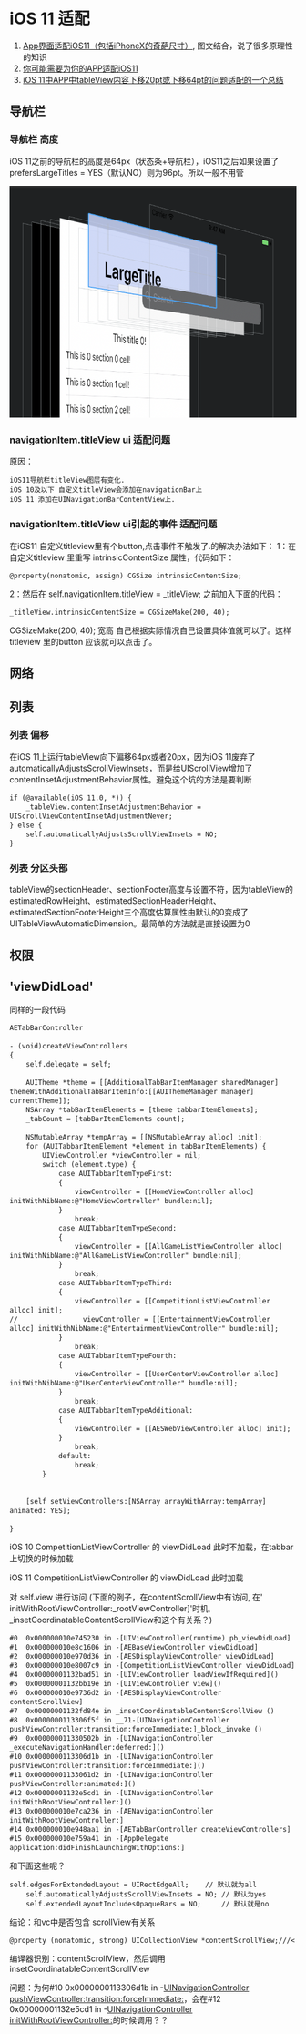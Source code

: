 # iOS 11 适配

1. [App界面适配iOS11（包括iPhoneX的奇葩尺寸）](http://www.jianshu.com/p/352f101d6df1), 图文结合，说了很多原理性的知识
2. [你可能需要为你的APP适配iOS11](http://www.jianshu.com/p/370d82ba3939)
3. [iOS 11中APP中tableView内容下移20pt或下移64pt的问题适配的一个总结](https://juejin.im/entry/59b8fbff6fb9a00a62711b64)

## 导航栏

### 导航栏 高度

iOS 11之前的导航栏的高度是64px（状态条+导航栏），iOS11之后如果设置了prefersLargeTitles = YES（默认NO）则为96pt。所以一般不用管

![image](../resource/image16.png)

### navigationItem.titleView ui 适配问题

原因：
```
iOS11导航栏titleView图层有变化.
iOS 10及以下 自定义titleView会添加在navigationBar上
iOS 11 添加在UINavigationBarContentView上.
```

### navigationItem.titleView ui引起的事件 适配问题

在iOS11 自定义titleview里有个button,点击事件不触发了.的解决办法如下：
1：在自定义titleview 里重写 intrinsicContentSize 属性，代码如下：
```
@property(nonatomic, assign) CGSize intrinsicContentSize;
```
2：然后在 self.navigationItem.titleView = _titleView; 之前加入下面的代码：
```
_titleView.intrinsicContentSize = CGSizeMake(200, 40);
```
CGSizeMake(200, 40); 宽高 自己根据实际情况自己设置具体值就可以了。这样titleview 里的button 应该就可以点击了。

### 


## 网络


## 列表

### 列表 偏移

在iOS 11上运行tableView向下偏移64px或者20px，因为iOS 11废弃了automaticallyAdjustsScrollViewInsets，而是给UIScrollView增加了contentInsetAdjustmentBehavior属性。避免这个坑的方法是要判断
```
if (@available(iOS 11.0, *)) {
	_tableView.contentInsetAdjustmentBehavior = UIScrollViewContentInsetAdjustmentNever;
} else {
	self.automaticallyAdjustsScrollViewInsets = NO;
}
```

### 列表 分区头部

tableView的sectionHeader、sectionFooter高度与设置不符，因为tableView的estimatedRowHeight、estimatedSectionHeaderHeight、 estimatedSectionFooterHeight三个高度估算属性由默认的0变成了UITableViewAutomaticDimension。最简单的方法就是直接设置为0


## 权限



## 'viewDidLoad'

同样的一段代码
```
AETabBarController

- (void)createViewControllers
{
    self.delegate = self;
    
    AUITheme *theme = [[AdditionalTabBarItemManager sharedManager] themeWithAdditionalTabBarItemInfo:[[AUIThemeManager manager] currentTheme]];
    NSArray *tabBarItemElements = [theme tabbarItemElements];
    _tabCount = [tabBarItemElements count];
    
    NSMutableArray *tempArray = [[NSMutableArray alloc] init];
    for (AUITabbarItemElement *element in tabBarItemElements) {
        UIViewController *viewController = nil;
        switch (element.type) {
            case AUITabbarItemTypeFirst:
            {
                viewController = [[HomeViewController alloc] initWithNibName:@"HomeViewController" bundle:nil];
            }
                break;
            case AUITabbarItemTypeSecond:
            {
                viewController = [[AllGameListViewController alloc] initWithNibName:@"AllGameListViewController" bundle:nil];
            }
                break;
            case AUITabbarItemTypeThird:
            {
                viewController = [[CompetitionListViewController alloc] init];
//                viewController = [[EntertainmentViewController alloc] initWithNibName:@"EntertainmentViewController" bundle:nil];
            }
                break;
            case AUITabbarItemTypeFourth:
            {
                viewController = [[UserCenterViewController alloc] initWithNibName:@"UserCenterViewController" bundle:nil];
            }
                break;
            case AUITabbarItemTypeAdditional:
            {
                viewController = [[AESWebViewController alloc] init];
            }
                break;
            default:
                break;
        }
    
    
    [self setViewControllers:[NSArray arrayWithArray:tempArray] animated: YES];
    
}
```

iOS 10
CompetitionListViewController 的 viewDidLoad 此时不加载，在tabbar上切换的时候加载

iOS 11
CompetitionListViewController 的 viewDidLoad 此时加载


对 self.view 进行访问 (下面的例子，在contentScrollView中有访问, 在' initWithRootViewController:_rootViewController]'时机, _insetCoordinatableContentScrollView和这个有关系？)

```
#0	0x000000010e745230 in -[UIViewController(runtime) pb_viewDidLoad]
#1	0x000000010e8c1606 in -[AEBaseViewController viewDidLoad]
#2	0x000000010e970d36 in -[AESDisplayViewController viewDidLoad]
#3	0x000000010e8007c9 in -[CompetitionListViewController viewDidLoad]
#4	0x00000001132bad51 in -[UIViewController loadViewIfRequired]()
#5	0x00000001132bb19e in -[UIViewController view]()
#6	0x000000010e9736d2 in -[AESDisplayViewController contentScrollView] 
#7	0x00000001132fd84e in _insetCoordinatableContentScrollView ()
#8	0x0000000113306f5f in __71-[UINavigationController pushViewController:transition:forceImmediate:]_block_invoke ()
#9	0x000000011330502b in -[UINavigationController _executeNavigationHandler:deferred:]()
#10	0x0000000113306d1b in -[UINavigationController pushViewController:transition:forceImmediate:]()
#11	0x00000001133061d2 in -[UINavigationController pushViewController:animated:]()
#12	0x00000001132e5cd1 in -[UINavigationController initWithRootViewController:]()
#13	0x000000010e7ca236 in -[AENavigationController initWithRootViewController:]
#14	0x000000010e948aa1 in -[AETabBarController createViewControllers]
#15	0x000000010e759a41 in -[AppDelegate application:didFinishLaunchingWithOptions:]

```


和下面这些呢？
```
self.edgesForExtendedLayout = UIRectEdgeAll;    // 默认就为all
    self.automaticallyAdjustsScrollViewInsets = NO; // 默认为yes
    self.extendedLayoutIncludesOpaqueBars = NO;     // 默认就是no
```

结论：和vc中是否包含 scrollView有关系
```
@property (nonatomic, strong) UICollectionView *contentScrollView;///<
```

编译器识别：contentScrollView，然后调用insetCoordinatableContentScrollView


问题：为何#10	0x0000000113306d1b in -[UINavigationController pushViewController:transition:forceImmediate:]()，会在#12	0x00000001132e5cd1 in -[UINavigationController initWithRootViewController:]()的时候调用？？
